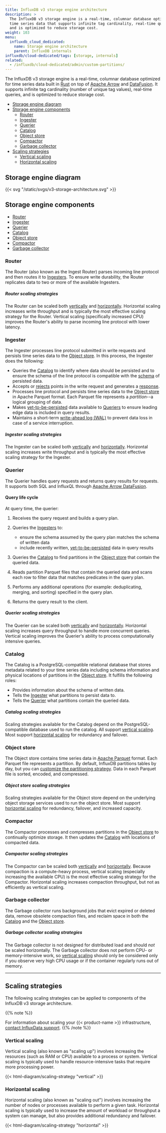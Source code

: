 ```yaml
---
title: InfluxDB v3 storage engine architecture
description: >
  The InfluxDB v3 storage engine is a real-time, columnar database optimized for
  time series data that supports infinite tag cardinality, real-time queries,
  and is optimized to reduce storage cost.
weight: 103
menu:
  influxdb_cloud_dedicated:
    name: Storage engine architecture
    parent: InfluxDB internals
influxdb/cloud-dedicated/tags: [storage, internals]
related:
  - /influxdb/cloud-dedicated/admin/custom-partitions/
---
```


The InfluxDB v3 storage engine is a real-time, columnar database optimized for
time series data built in [Rust](https://www.rust-lang.org/) on top of
[Apache Arrow](https://arrow.apache.org/) and
[DataFusion](https://arrow.apache.org/datafusion/user-guide/introduction.html).
It supports infinite tag cardinality (number of unique tag values), real-time
queries, and is optimized to reduce storage cost.

- [Storage engine diagram](#storage-engine-diagram)
- [Storage engine components](#storage-engine-components)
  - [Router](#router)
  - [Ingester](#ingester)
  - [Querier](#querier)
  - [Catalog](#catalog)
  - [Object store](#object-store)
  - [Compactor](#compactor)
  - [Garbage collector](#garbage-collector)
- [Scaling strategies](#scaling-strategies)
  - [Vertical scaling](#vertical-scaling)
  - [Horizontal scaling](#horizontal-scaling)

## Storage engine diagram

{{< svg "/static/svgs/v3-storage-architecture.svg" >}}

## Storage engine components

- [Router](#router)
- [Ingester](#ingester)
- [Querier](#querier)
- [Catalog](#catalog)
- [Object store](#object-store)
- [Compactor](#compactor)
- [Garbage collector](#garbage-collector)

### Router

The Router (also known as the Ingest Router) parses incoming line
protocol and then routes it to [Ingesters](#ingester).
To ensure write durability, the Router replicates data to two or more of the
available Ingesters.

##### Router scaling strategies

The Router can be scaled both [vertically](#vertical-scaling) and
[horizontally](#horizontal-scaling).
Horizontal scaling increases write throughput and is typically the most
effective scaling strategy for the Router.
Vertical scaling (specifically increased CPU) improves the Router's ability to
parse incoming line protocol with lower latency.

### Ingester

The Ingester processes line protocol submitted in write requests and persists
time series data to the [Object store](#object-store).
In this process, the Ingester does the following:

- Queries the [Catalog](#catalog) to identify where data should be persisted and
  to ensure the schema of the line protocol is compatible with the
  [schema](/influxdb/cloud-dedicated/reference/glossary/#schema) of persisted data.
- Accepts or [rejects](/influxdb/cloud-dedicated/write-data/troubleshoot/#troubleshoot-rejected-points)
  points in the write request and generates a [response](/influxdb/cloud-dedicated/write-data/troubleshoot/).
- Processes line protocol and persists time series data to the
  [Object store](#object-store) in Apache Parquet format. Each Parquet file
  represents a _partition_--a logical grouping of data.
- Makes [yet-to-be-persisted](/influxdb/cloud-dedicated/reference/internals/durability/#data-ingest)
  data available to [Queriers](#querier) to ensure leading edge data is included
  in query results.
- Maintains a short-term [write-ahead log (WAL)](/influxdb/cloud-dedicated/reference/internals/durability/)
  to prevent data loss in case of a service interruption.

##### Ingester scaling strategies

The Ingester can be scaled both [vertically](#vertical-scaling) and
[horizontally](#horizontal-scaling).
Horizontal scaling increases write throughput and is typically the most
effective scaling strategy for the Ingester.

### Querier

The Querier handles query requests and returns query results for requests.
It supports both SQL and InfluxQL through
[Apache Arrow DataFusion](https://arrow.apache.org/datafusion/user-guide/introduction.html).

#### Query life cycle

At query time, the querier:

1.  Receives the query request and builds a query plan.
2.  Queries the [Ingesters](#ingester) to:

    - ensure the schema assumed by the query plan matches the schema of written data
    - include recently written, [yet-to-be-persisted](/influxdb/cloud-dedicated/reference/internals/durability/#data-ingest)
      data in query results

3.  Queries the [Catalog](#catalog) to find partitions in the [Object store](#object-store)
    that contain the queried data.
4.  Reads partition Parquet files that contain the queried data and scans each
    row to filter data that matches predicates in the query plan.
5.  Performs any additional operations (for example: deduplicating, merging, and sorting)
    specified in the query plan.
6.  Returns the query result to the client.

##### Querier scaling strategies

The Querier can be scaled both [vertically](#vertical-scaling) and
[horizontally](#horizontal-scaling).
Horizontal scaling increases query throughput to handle more concurrent queries.
Vertical scaling improves the Querier's ability to process computationally intensive queries.

### Catalog

The Catalog is a PostgreSQL-compatible relational database that stores metadata
related to your time series data including schema information and physical
locations of partitions in the [Object store](#object-store).
It fulfills the following roles:

- Provides information about the schema of written data.
- Tells the [Ingester](#ingester) what partitions to persist data to.
- Tells the [Querier](#querier) what partitions contain the queried data.

##### Catalog scaling strategies

Scaling strategies available for the Catalog depend on the PostgreSQL-compatible
database used to run the catalog. All support [vertical scaling](#vertical-scaling).
Most support [horizontal scaling](#horizontal-scaling) for redundancy and failover.

### Object store

The Object store contains time series data in [Apache Parquet](https://parquet.apache.org/) format.
Each Parquet file represents a partition.
By default, InfluxDB partitions tables by day, but you can
[customize the partitioning strategy](/influxdb/cloud-dedicated/admin/custom-partitions/).
Data in each Parquet file is sorted, encoded, and compressed.

##### Object store scaling strategies

Scaling strategies available for the Object store depend on the underlying
object storage services used to run the object store.
Most support [horizontal scaling](#horizontal-scaling) for redundancy, failover,
and increased capacity.

### Compactor

The Compactor processes and compresses partitions in the [Object store](#object-store)
to continually optimize storage.
It then updates the [Catalog](#catalog) with locations of compacted data.

##### Compactor scaling strategies

The Compactor can be scaled both [vertically](#vertical-scaling) and
[horizontally](#horizontal-scaling).
Because compaction is a compute-heavy process, vertical scaling (especially
increasing the available CPU) is the most effective scaling strategy for the Compactor.
Horizontal scaling increases compaction throughput, but not as efficiently as
vertical scaling.

### Garbage collector

The Garbage collector runs background jobs that evict expired or deleted data,
remove obsolete compaction files, and reclaim space in both the [Catalog](#catalog) and the
[Object store](#object-store).

##### Garbage collector scaling strategies

The Garbage collector is not designed for distributed load and should _not_ be
scaled horizontally. The Garbage collector does not perform CPU- or
memory-intensive work, so [vertical scaling](#vertical-scaling) should only be
considered only if you observe very high CPU usage or if the container regularly
runs out of memory.

---

## Scaling strategies

The following scaling strategies can be applied to components of the InfluxDB v3
storage architecture.

{{% note %}}

<!-- Cloud Dedicated-specific -->

For information about scaling your {{< product-name >}} infrastructure,
[contact InfluxData support](https://support.influxdata.com).
{{% /note %}}

### Vertical scaling

Vertical scaling (also known as "scaling up") involves increasing the resources
(such as RAM or CPU) available to a process or system.
Vertical scaling is typically used to handle resource-intensive tasks that
require more processing power.

{{< html-diagram/scaling-strategy "vertical" >}}

### Horizontal scaling

Horizontal scaling (also known as "scaling out") involves increasing the number of
nodes or processes available to perform a given task.
Horizontal scaling is typically used to increase the amount of workload or
throughput a system can manage, but also provides additional redundancy and failover.

{{< html-diagram/scaling-strategy "horizontal" >}}
